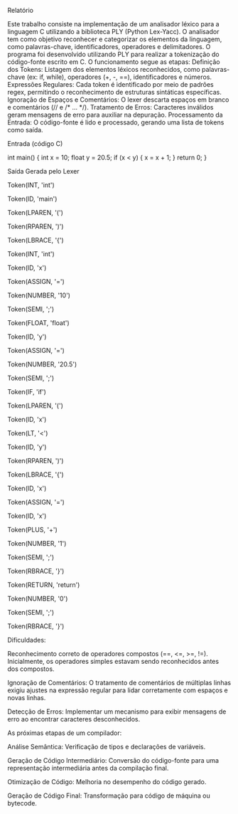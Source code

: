 Relatório 

Este trabalho consiste na implementação de um analisador léxico para a linguagem C utilizando a biblioteca PLY (Python Lex-Yacc). O analisador tem como objetivo reconhecer e categorizar os elementos da linguagem, como palavras-chave, identificadores, operadores e delimitadores.
O programa foi desenvolvido utilizando PLY para realizar a tokenização do código-fonte escrito em C. O funcionamento segue as etapas:
Definição dos Tokens: Listagem dos elementos léxicos reconhecidos, como palavras-chave (ex: if, while), operadores (+, -, ==), identificadores e números.
Expressões Regulares: Cada token é identificado por meio de padrões regex, permitindo o reconhecimento de estruturas sintáticas específicas.
Ignoração de Espaços e Comentários: O lexer descarta espaços em branco e comentários (// e /* ... */).
Tratamento de Erros: Caracteres inválidos geram mensagens de erro para auxiliar na depuração.
Processamento da Entrada: O código-fonte é lido e processado, gerando uma lista de tokens como saída.


Entrada (código C)

int main() {
    int x = 10;
    float y = 20.5;
    if (x < y) {
        x = x + 1;
    }
    return 0;
}

Saída Gerada pelo Lexer

Token(INT, 'int')

Token(ID, 'main')

Token(LPAREN, '(')

Token(RPAREN, ')')

Token(LBRACE, '{')

Token(INT, 'int')

Token(ID, 'x')

Token(ASSIGN, '=')

Token(NUMBER, '10')

Token(SEMI, ';')

Token(FLOAT, 'float')

Token(ID, 'y')

Token(ASSIGN, '=')

Token(NUMBER, '20.5')

Token(SEMI, ';')

Token(IF, 'if')

Token(LPAREN, '(')

Token(ID, 'x')

Token(LT, '<')

Token(ID, 'y')

Token(RPAREN, ')')

Token(LBRACE, '{')

Token(ID, 'x')

Token(ASSIGN, '=')

Token(ID, 'x')

Token(PLUS, '+')

Token(NUMBER, '1')

Token(SEMI, ';')

Token(RBRACE, '}')

Token(RETURN, 'return')

Token(NUMBER, '0')

Token(SEMI, ';')

Token(RBRACE, '}')

Dificuldades:

Reconhecimento correto de operadores compostos (==, <=, >=, !=). Inicialmente, os operadores simples estavam sendo reconhecidos antes dos compostos.

Ignoração de Comentários: O tratamento de comentários de múltiplas linhas exigiu ajustes na expressão regular para lidar corretamente com espaços e novas linhas.

Detecção de Erros: Implementar um mecanismo para exibir mensagens de erro ao encontrar caracteres desconhecidos.

As próximas etapas de um compilador:

Análise Semântica: Verificação de tipos e declarações de variáveis.

Geração de Código Intermediário: Conversão do código-fonte para uma representação intermediária antes da compilação final.

Otimização de Código: Melhoria no desempenho do código gerado.

Geração de Código Final: Transformação para código de máquina ou bytecode.
